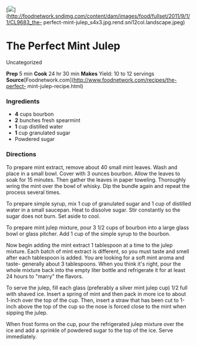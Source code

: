 ﻿

[![](../Images/da986203-201a-4664-a5d4-7fba332e622a.jpg)](http://foodnetwork.sndimg.com/content/dam/images/food/fullset/2011/9/1/1/CL9683_the-
perfect-mint-julep_s4x3.jpg.rend.sni12col.landscape.jpeg)

#  The Perfect Mint Julep

Uncategorized

 **Prep** 5 min **Cook** 24 hr 30 min **Makes** Yield: 10 to 12 servings
**Source**[Foodnetwork.com](http://www.foodnetwork.com/recipes/the-perfect-
mint-julep-recipe.html)

###  Ingredients

  * **4** cups bourbon
  *  **2** bunches fresh spearmint
  *  **1** cup distilled water
  *  **1** cup granulated sugar
  * Powdered sugar

###  Directions

To prepare mint extract, remove about 40 small mint leaves. Wash and place in
a small bowl. Cover with 3 ounces bourbon. Allow the leaves to soak for 15
minutes. Then gather the leaves in paper toweling. Thoroughly wring the mint
over the bowl of whisky. Dip the bundle again and repeat the process several
times.

To prepare simple syrup, mix 1 cup of granulated sugar and 1 cup of distilled
water in a small saucepan. Heat to dissolve sugar. Stir constantly so the
sugar does not burn. Set aside to cool.

To prepare mint julep mixture, pour 3 1/2 cups of bourbon into a large glass
bowl or glass pitcher. Add 1 cup of the simple syrup to the bourbon.

Now begin adding the mint extract 1 tablespoon at a time to the julep mixture.
Each batch of mint extract is different, so you must taste and smell after
each tablespoon is added. You are looking for a soft mint aroma and taste-
generally about 3 tablespoons. When you think it's right, pour the whole
mixture back into the empty liter bottle and refrigerate it for at least 24
hours to "marry" the flavors.

To serve the julep, fill each glass (preferably a silver mint julep cup) 1/2
full with shaved ice. Insert a spring of mint and then pack in more ice to
about 1-inch over the top of the cup. Then, insert a straw that has been cut
to 1-inch above the top of the cup so the nose is forced close to the mint
when sipping the julep.

When frost forms on the cup, pour the refrigerated julep mixture over the ice
and add a sprinkle of powdered sugar to the top of the ice. Serve immediately.


